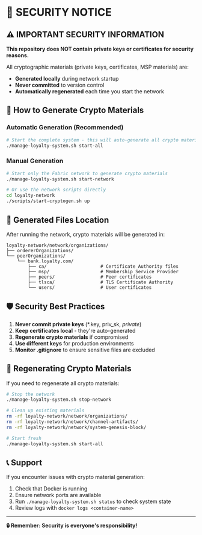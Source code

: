 # 🔐 SECURITY NOTICE

## ⚠️ IMPORTANT SECURITY INFORMATION

**This repository does NOT contain private keys or certificates for security reasons.**

All cryptographic materials (private keys, certificates, MSP materials) are:
- **Generated locally** during network startup
- **Never committed** to version control
- **Automatically regenerated** each time you start the network

## 🚀 How to Generate Crypto Materials

### Automatic Generation (Recommended)
```bash
# Start the complete system - this will auto-generate all crypto materials
./manage-loyalty-system.sh start-all
```

### Manual Generation
```bash
# Start only the Fabric network to generate crypto materials
./manage-loyalty-system.sh start-network

# Or use the network scripts directly
cd loyalty-network
./scripts/start-cryptogen.sh up
```

## 📁 Generated Files Location

After running the network, crypto materials will be generated in:
```
loyalty-network/network/organizations/
├── ordererOrganizations/
└── peerOrganizations/
    └── bank.loyalty.com/
        ├── ca/                    # Certificate Authority files
        ├── msp/                   # Membership Service Provider
        ├── peers/                 # Peer certificates
        ├── tlsca/                 # TLS Certificate Authority
        └── users/                 # User certificates
```

## 🛡️ Security Best Practices

1. **Never commit private keys** (*.key, priv_sk, *private*)
2. **Keep certificates local** - they're auto-generated
3. **Regenerate crypto materials** if compromised
4. **Use different keys** for production environments
5. **Monitor .gitignore** to ensure sensitive files are excluded

## 🔄 Regenerating Crypto Materials

If you need to regenerate all crypto materials:

```bash
# Stop the network
./manage-loyalty-system.sh stop-network

# Clean up existing materials
rm -rf loyalty-network/network/organizations/
rm -rf loyalty-network/network/channel-artifacts/
rm -rf loyalty-network/network/system-genesis-block/

# Start fresh
./manage-loyalty-system.sh start-all
```

## 📞 Support

If you encounter issues with crypto material generation:
1. Check that Docker is running
2. Ensure network ports are available
3. Run `./manage-loyalty-system.sh status` to check system state
4. Review logs with `docker logs <container-name>`

---
**🔒 Remember: Security is everyone's responsibility!**
